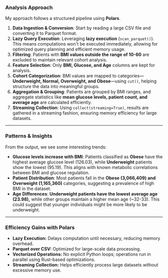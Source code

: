 ### **Analysis Approach**
My approach follows a structured pipeline using **Polars**.

1. **Data Ingestion & Conversion**: Start by reading a large CSV file and converting it to Parquet format.
2. **Lazy Query Execution**: Leveraging **lazy execution** (`scan_parquet()`). This means computations won't be executed immediately, allowing for optimized query planning and efficient memory usage.
3. **Filtering**: Patients with **BMI values outside the range of 10-60** are excluded to maintain relevant cohort analysis.
4. **Feature Selection**: Only **BMI, Glucose, and Age** columns are kept for analysis.
5. **Cohort Categorization**: BMI values are mapped to categories—**Underweight, Normal, Overweight, and Obese**—using `cut()`, helping structure the data into meaningful groups.
6. **Aggregation & Grouping**: Patients are grouped by BMI ranges, and aggregate statistics like **mean glucose levels, patient count, and average age** are calculated efficiently.
7. **Streaming Collection**: Using `collect(streaming=True)`, results are gathered in a streaming fashion, ensuring memory efficiency for large datasets.

---

### **Patterns & Insights**
From the output, we see some interesting trends:
- **Glucose levels increase with BMI**: Patients classified as **Obese** have the highest average glucose level (126.03), while **Underweight** patients show the lowest (95.19). This aligns with known metabolic correlations between BMI and glucose regulation.
- **Patient Distribution**: Most patients fall in the **Obese (3,066,409) and Overweight (1,165,360)** categories, suggesting a prevalence of high BMI in the dataset.
- **Age Differences**: **Underweight patients have the lowest average age (23.98),** while other groups maintain a higher mean age (~32-33). This could suggest that younger individuals might be more likely to be underweight.

---

### **Efficiency Gains with Polars**
- **Lazy Execution:** Delays computation until necessary, reducing memory overhead.
- **Parquet over CSV:** Optimized for large-scale data processing.
- **Vectorized Operations:** No explicit Python loops; operations run in parallel using Rust-based optimizations.
- **Streaming Collection:** Helps efficiently process large datasets without excessive memory use.
